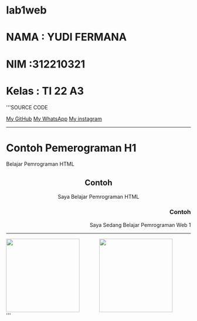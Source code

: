 # lab1web
# NAMA : YUDI FERMANA
# NIM :312210321
# Kelas : TI 22 A3

'''SOURCE CODE
<!DOCTYPE html>
<html lang="en">
<head>
    <meta charset="UTF-8">
    <meta name="viewport" content="width=device-width, initial-scale=1.0">
    <title>Lab1Web</title>
</head>
<body>
    <!-- Menambahkan Link Navigasi -->
    <nav>
        <a href="https://github.com/yudifermana">My GitHub</a>
        <a href="https://api.whatsapp.com/send/?phone=%2B6281317021490&text&type=phone_number&app_absent=0">My WhatsApp</a>
        <a href="https://www.instagram.com/yudifermana/">My instagram</a>
    </nav>
    <hr>
    <!-- Menambahkan Header & Paragraph-->
    <h1 align="left">Contoh Pemerograman H1</h1>
    <p align="left">Belajar Pemrograman HTML</p>
    <h2 align="center">Contoh</h2>
    <p align="center">Saya Belajar Pemrograman HTML</p>
    <h3 align="right">Contoh</h3>
    <p align="right">Saya Sedang Belajar Pemrograman Web 1</p>
    <hr>
    <!-- Menambahkan Image -->
    <img src="image/github-mark.png" align="left" width="200" height="200">
    <center>
    <img src="image/HTML5.jpg" width="200" height="200">
    </center>

</body>
</html>
'''
